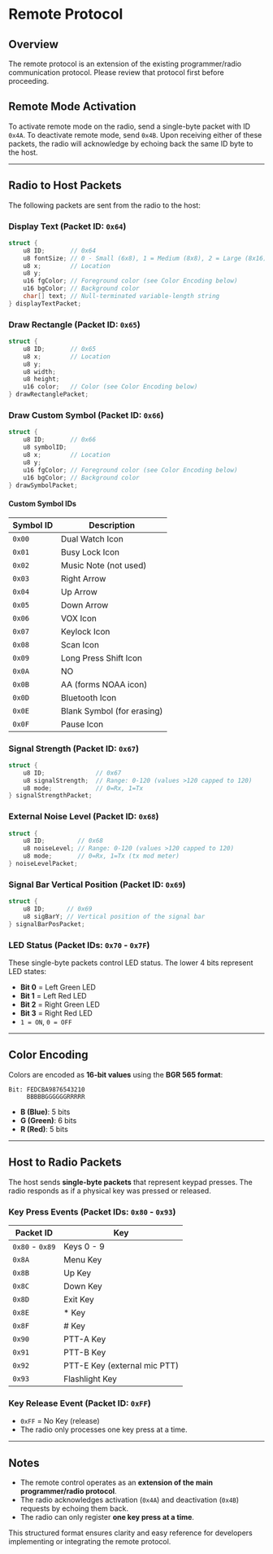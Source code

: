 # Remote Protocol

## Overview
The remote protocol is an extension of the existing programmer/radio communication protocol. Please review that protocol first before proceeding.

## Remote Mode Activation
To activate remote mode on the radio, send a single-byte packet with ID `0x4A`. To deactivate remote mode, send `0x4B`. Upon receiving either of these packets, the radio will acknowledge by echoing back the same ID byte to the host.

---

## Radio to Host Packets
The following packets are sent from the radio to the host:

### Display Text (Packet ID: `0x64`)
```c
struct {
    u8 ID;       // 0x64
    u8 fontSize; // 0 - Small (6x8), 1 = Medium (8x8), 2 = Large (8x16), 3 = Huge (16x16)
    u8 x;        // Location
    u8 y;
    u16 fgColor; // Foreground color (see Color Encoding below)
    u16 bgColor; // Background color
    char[] text; // Null-terminated variable-length string
} displayTextPacket;
```

### Draw Rectangle (Packet ID: `0x65`)
```c
struct {
    u8 ID;       // 0x65
    u8 x;        // Location
    u8 y;
    u8 width;
    u8 height;
    u16 color;   // Color (see Color Encoding below)
} drawRectanglePacket;
```

### Draw Custom Symbol (Packet ID: `0x66`)
```c
struct {
    u8 ID;       // 0x66
    u8 symbolID;
    u8 x;        // Location
    u8 y;
    u16 fgColor; // Foreground color (see Color Encoding below)
    u16 bgColor; // Background color
} drawSymbolPacket;
```

#### Custom Symbol IDs
| Symbol ID | Description             |
|-----------|-------------------------|
| `0x00`    | Dual Watch Icon         |
| `0x01`    | Busy Lock Icon          |
| `0x02`    | Music Note (not used)   |
| `0x03`    | Right Arrow             |
| `0x04`    | Up Arrow                |
| `0x05`    | Down Arrow              |
| `0x06`    | VOX Icon                |
| `0x07`    | Keylock Icon            |
| `0x08`    | Scan Icon               |
| `0x09`    | Long Press Shift Icon   |
| `0x0A`    | NO                      |
| `0x0B`    | AA (forms NOAA icon)    |
| `0x0D`    | Bluetooth Icon          |
| `0x0E`    | Blank Symbol (for erasing) |
| `0x0F`    | Pause Icon              |

### Signal Strength (Packet ID: `0x67`)
```c
struct {
    u8 ID;              // 0x67
    u8 signalStrength;  // Range: 0-120 (values >120 capped to 120)
    u8 mode;            // 0=Rx, 1=Tx
} signalStrengthPacket;
```

### External Noise Level (Packet ID: `0x68`)
```c
struct {
    u8 ID;         // 0x68
    u8 noiseLevel; // Range: 0-120 (values >120 capped to 120)
    u8 mode;       // 0=Rx, 1=Tx (tx mod meter)
} noiseLevelPacket;
```

### Signal Bar Vertical Position (Packet ID: `0x69`)
```c
struct {
    u8 ID;      // 0x69
    u8 sigBarY; // Vertical position of the signal bar
} signalBarPosPacket;
```

### LED Status (Packet IDs: `0x70` - `0x7F`)
These single-byte packets control LED status. The lower 4 bits represent LED states:
- **Bit 0** = Left Green LED
- **Bit 1** = Left Red LED
- **Bit 2** = Right Green LED
- **Bit 3** = Right Red LED
- `1 = ON`, `0 = OFF`

---

## Color Encoding
Colors are encoded as **16-bit values** using the **BGR 565 format**:
```
Bit: FEDCBA9876543210
     BBBBBGGGGGGRRRRR
```
- **B (Blue)**: 5 bits
- **G (Green)**: 6 bits
- **R (Red)**: 5 bits

---

## Host to Radio Packets
The host sends **single-byte packets** that represent keypad presses. The radio responds as if a physical key was pressed or released.

### Key Press Events (Packet IDs: `0x80` - `0x93`)
| Packet ID | Key |
|-----------|-----|
| `0x80` - `0x89` | Keys 0 - 9 |
| `0x8A` | Menu Key |
| `0x8B` | Up Key |
| `0x8C` | Down Key |
| `0x8D` | Exit Key |
| `0x8E` | * Key |
| `0x8F` | # Key |
| `0x90` | PTT-A Key |
| `0x91` | PTT-B Key |
| `0x92` | PTT-E Key (external mic PTT) |
| `0x93` | Flashlight Key |

### Key Release Event (Packet ID: `0xFF`)
- `0xFF` = No Key (release)
- The radio only processes one key press at a time.

---

## Notes
- The remote control operates as an **extension of the main programmer/radio protocol**.
- The radio acknowledges activation (`0x4A`) and deactivation (`0x4B`) requests by echoing them back.
- The radio can only register **one key press at a time**.

This structured format ensures clarity and easy reference for developers implementing or integrating the remote protocol.
